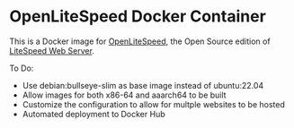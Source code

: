 # OpenLiteSpeed Docker Container

This is a Docker image for [OpenLiteSpeed](https://openlitespeed.org/), the Open Source edition of [LiteSpeed Web Server](https://www.litespeedtech.com/products/litespeed-web-server/overview).

To Do:
- Use debian:bullseye-slim as base image instead of ubuntu:22.04
- Allow images for both x86-64 and aaarch64 to be built
- Customize the configuration to allow for multple websites to be hosted
- Automated deployment to Docker Hub